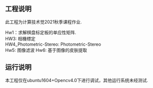 ## 工程说明
此工程为计算技术觉2021秋季课程作业. 

Hw1：求解棋盘标定板的单应性矩阵.    
HW3: 相機標定  
HW4_Photometric-Stereo: Photometric-Stereo  
Hw5: 图像滤波
Hw6: 基于图像的皮肤提取

## 运行说明
本工程仅在ubuntu1604+Opencv4.0下进行调试，其他运行系统未经测试.

